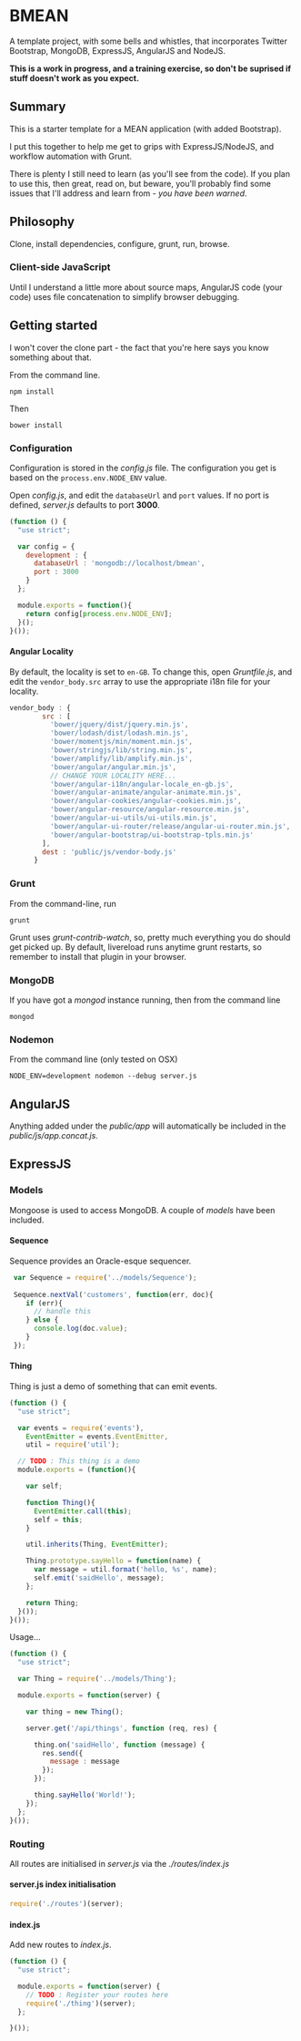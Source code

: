 # BMEAN

A template project, with some bells and whistles, that incorporates Twitter Bootstrap, MongoDB, ExpressJS, AngularJS and NodeJS.

__This is  a work in progress, and a training exercise, so don't be suprised if stuff doesn't work as you expect.__

## Summary

This is a starter template for a MEAN application (with added Bootstrap).

I put this together to help me get to grips with ExpressJS/NodeJS, and workflow automation with Grunt.

There is plenty I still need to learn (as you'll see from the code).  If you plan to use this, then great, read on, but beware, you'll probably find some issues that I'll address and learn from - *you have been warned*.

## Philosophy

Clone, install dependencies, configure, grunt, run, browse.

### Client-side JavaScript

Until I understand a little more about source maps, AngularJS code (your code) uses file concatenation to simplify browser debugging.

## Getting started

I won't cover the clone part - the fact that you're here says you know something about that.

From the command line.

```
npm install
```
Then
```
bower install
```

### Configuration

Configuration is stored in the _config.js_ file.  The configuration you get is based on the ```process.env.NODE_ENV``` value.

Open _config.js_, and edit the ```databaseUrl``` and ```port``` values.  If no port is defined, _server.js_ defaults to port __3000__.

```javascript
(function () {
  "use strict";

  var config = {
    development : {
      databaseUrl : 'mongodb://localhost/bmean',
      port : 3000
    }
  };

  module.exports = function(){
    return config[process.env.NODE_ENV];
  }();
}());

```
#### Angular Locality

By default, the locality is set to ```en-GB```.  To change this, open  _Gruntfile.js_, and edit the ```vendor_body.src``` array to use the appropriate i18n file for your locality. 
 
```javascript
vendor_body : {
        src : [
          'bower/jquery/dist/jquery.min.js',
          'bower/lodash/dist/lodash.min.js',
          'bower/momentjs/min/moment.min.js',
          'bower/stringjs/lib/string.min.js',
          'bower/amplify/lib/amplify.min.js',
          'bower/angular/angular.min.js',
          // CHANGE YOUR LOCALITY HERE...
		  'bower/angular-i18n/angular-locale_en-gb.js',
          'bower/angular-animate/angular-animate.min.js',
          'bower/angular-cookies/angular-cookies.min.js',
          'bower/angular-resource/angular-resource.min.js',
          'bower/angular-ui-utils/ui-utils.min.js',
          'bower/angular-ui-router/release/angular-ui-router.min.js',
          'bower/angular-bootstrap/ui-bootstrap-tpls.min.js'
        ],
        dest : 'public/js/vendor-body.js'
      }
```
### Grunt

From the command-line, run 

```
grunt
```

Grunt uses _grunt-contrib-watch_, so, pretty much everything you do should get picked up.  By default, livereload runs anytime grunt restarts, so remember to install that plugin in your browser.

### MongoDB

If you have got a _mongod_ instance running, then from the command line

```
mongod
```


### Nodemon

From the command line (only tested on OSX)

```
NODE_ENV=development nodemon --debug server.js
```
## AngularJS

Anything added under the _public/app_ will automatically be included in the _public/js/app.concat.js_.

## ExpressJS

### Models

Mongoose is used to access MongoDB.  A couple of _models_ have been included.  

#### Sequence

Sequence provides an Oracle-esque sequencer.

```javascript
 var Sequence = require('../models/Sequence');
 
 Sequence.nextVal('customers', function(err, doc){
 	if (err){
 	  // handle this
 	} else {
 	  console.log(doc.value);
 	}
 });
```

#### Thing

Thing is just a demo of something that can emit events.

```javascript
(function () {
  "use strict";

  var events = require('events'),
    EventEmitter = events.EventEmitter,
    util = require('util');

  // TODO : This thing is a demo
  module.exports = (function(){

    var self;

    function Thing(){
      EventEmitter.call(this);
      self = this;
    }

    util.inherits(Thing, EventEmitter);

    Thing.prototype.sayHello = function(name) {
      var message = util.format('hello, %s', name);
      self.emit('saidHello', message);
    };

    return Thing;
  }());
}());

```
Usage...
```javascript
(function () {
  "use strict";

  var Thing = require('../models/Thing');

  module.exports = function(server) {

    var thing = new Thing();

    server.get('/api/things', function (req, res) {

      thing.on('saidHello', function (message) {
        res.send({
          message : message
        });
      });

      thing.sayHello('World!');
    });
  };
}());
```
### Routing

All routes are initialised in _server.js_ via the _./routes/index.js_

#### server.js index initialisation

```javascript
require('./routes')(server);
```


#### index.js

Add new routes to _index.js_.
```javascript
(function () {
  "use strict";

  module.exports = function(server) {
    // TODO : Register your routes here
    require('./thing')(server);
  };

}());
```




